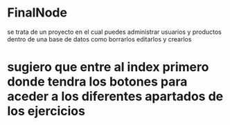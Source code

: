 # FinalNode
se trata de un proyecto en el cual puedes administrar usuarios y productos dentro de una base de datos como borrarlos editarlos y crearlos 
# sugiero que entre al index primero donde tendra los botones para aceder a los diferentes apartados de los ejercicios
